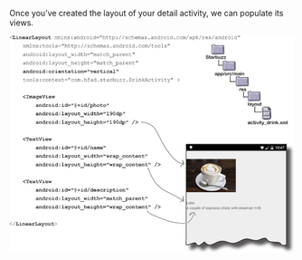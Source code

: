 Once you’ve created the layout of your detail activity, we can populate its views.


![](.guides/img/51.png)